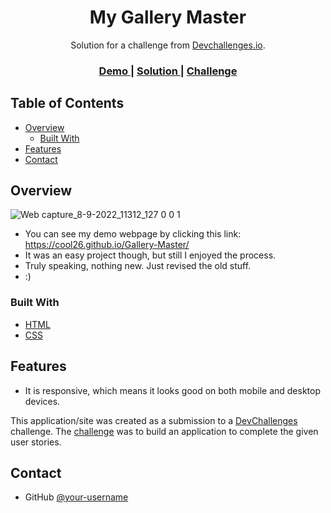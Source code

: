 <!-- Please update value in the {}  -->

<h1 align="center">My Gallery Master</h1>

<div align="center">
   Solution for a challenge from  <a href="http://devchallenges.io" target="_blank">Devchallenges.io</a>.
</div>

<div align="center">
  <h3>
    <a href="https://cool26.github.io/Gallery-Master/">
      Demo
    </a>
    <span> | </span>
    <a href="https://cool26.github.io/Gallery-Master/">
      Solution
    </a>
    <span> | </span>
    <a href="https://devchallenges.io/challenges/gcbWLxG6wdennelX7b8I">
      Challenge
    </a>
  </h3>
</div>

<!-- TABLE OF CONTENTS -->

## Table of Contents

- [Overview](#overview)
  - [Built With](#built-with)
- [Features](#features)
- [Contact](#contact)

<!-- OVERVIEW -->

## Overview

![Web capture_8-9-2022_11312_127 0 0 1](https://user-images.githubusercontent.com/91824236/189042287-1e18b829-3a5d-4a9b-aa14-0b6a9237e9c2.jpeg)

- You can see my demo webpage by clicking this link: https://cool26.github.io/Gallery-Master/
- It was an easy project though, but still I enjoyed the process.
- Truly speaking, nothing new. Just revised the old stuff.
- :)

### Built With

- [HTML](https://html.com/)
- [CSS](https://developer.mozilla.org/en-US/docs/Web/CSS)

## Features

<!-- List the features of your application or follow the template. Don't share the figma file here :) -->

- It is responsive, which means it looks good on both mobile and desktop devices.

This application/site was created as a submission to a [DevChallenges](https://devchallenges.io/challenges) challenge. The [challenge](https://devchallenges.io/challenges/gcbWLxG6wdennelX7b8I) was to build an application to complete the given user stories.

## Contact


- GitHub [@your-username](https://github.com/COOL26)
